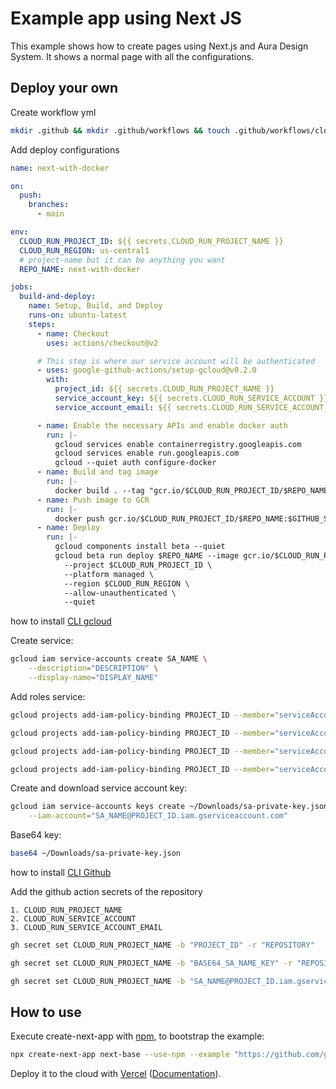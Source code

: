 # Example app using Next JS

This example shows how to create pages using Next.js and Aura Design System. It shows a normal page with all the configurations.

## Deploy your own

Create workflow yml

```bash
mkdir .github && mkdir .github/workflows && touch .github/workflows/cloud-run.yml
```

Add deploy configurations

```yaml
name: next-with-docker

on:
  push:
    branches:
      - main

env:
  CLOUD_RUN_PROJECT_ID: ${{ secrets.CLOUD_RUN_PROJECT_NAME }}
  CLOUD_RUN_REGION: us-central1
  # project-name but it can be anything you want
  REPO_NAME: next-with-docker

jobs:
  build-and-deploy:
    name: Setup, Build, and Deploy
    runs-on: ubuntu-latest
    steps:
      - name: Checkout
        uses: actions/checkout@v2

      # This step is where our service account will be authenticated
      - uses: google-github-actions/setup-gcloud@v0.2.0
        with:
          project_id: ${{ secrets.CLOUD_RUN_PROJECT_NAME }}
          service_account_key: ${{ secrets.CLOUD_RUN_SERVICE_ACCOUNT }}
          service_account_email: ${{ secrets.CLOUD_RUN_SERVICE_ACCOUNT_EMAIL }}

      - name: Enable the necessary APIs and enable docker auth
        run: |-
          gcloud services enable containerregistry.googleapis.com
          gcloud services enable run.googleapis.com
          gcloud --quiet auth configure-docker
      - name: Build and tag image
        run: |-
          docker build . --tag "gcr.io/$CLOUD_RUN_PROJECT_ID/$REPO_NAME:$GITHUB_SHA"
      - name: Push image to GCR
        run: |-
          docker push gcr.io/$CLOUD_RUN_PROJECT_ID/$REPO_NAME:$GITHUB_SHA
      - name: Deploy
        run: |-
          gcloud components install beta --quiet
          gcloud beta run deploy $REPO_NAME --image gcr.io/$CLOUD_RUN_PROJECT_ID/$REPO_NAME:$GITHUB_SHA \
            --project $CLOUD_RUN_PROJECT_ID \
            --platform managed \
            --region $CLOUD_RUN_REGION \
            --allow-unauthenticated \
            --quiet
```

how to install [CLI gcloud](https://cloud.google.com/sdk/docs/install?hl=es-419)

Create service:

```bash
gcloud iam service-accounts create SA_NAME \
    --description="DESCRIPTION" \
    --display-name="DISPLAY_NAME"
```

Add roles service:

```bash
gcloud projects add-iam-policy-binding PROJECT_ID --member="serviceAccount:SA_NAME@PROJECT_ID.iam.gserviceaccount.com" --role="roles/editor"
```

```bash
gcloud projects add-iam-policy-binding PROJECT_ID --member="serviceAccount:SA_NAME@PROJECT_ID.iam.gserviceaccount.com" --role="roles/run.admin"
```

```bash
gcloud projects add-iam-policy-binding PROJECT_ID --member="serviceAccount:SA_NAME@PROJECT_ID.iam.gserviceaccount.com" --role="roles/storage.admin"
```

```bash
gcloud projects add-iam-policy-binding PROJECT_ID --member="serviceAccount:SA_NAME@PROJECT_ID.iam.gserviceaccount.com" --role="roles/iam.serviceAccountUser"
```

Create and download service account key:

```bash
gcloud iam service-accounts keys create ~/Downloads/sa-private-key.json \
    --iam-account="SA_NAME@PROJECT_ID.iam.gserviceaccount.com"
```

Base64 key:

```bash
base64 ~/Downloads/sa-private-key.json
```

how to install [CLI Github](https://cli.github.com)

Add the github action secrets of the repository

    1. CLOUD_RUN_PROJECT_NAME
    2. CLOUD_RUN_SERVICE_ACCOUNT
    3. CLOUD_RUN_SERVICE_ACCOUNT_EMAIL

```bash
gh secret set CLOUD_RUN_PROJECT_NAME -b "PROJECT_ID" -r "REPOSITORY"
```

```bash
gh secret set CLOUD_RUN_PROJECT_NAME -b "BASE64_SA_NAME_KEY" -r "REPOSITORY"
```

```bash
gh secret set CLOUD_RUN_PROJECT_NAME -b "SA_NAME@PROJECT_ID.iam.gserviceaccount.com" -r "REPOSITORY"
```

## How to use

Execute create-next-app with [npm](https://docs.npmjs.com/cli/init), to bootstrap the example:

```bash
npx create-next-app next-base --use-npm --example "https://github.com/garitma/aura-design-system/tree/main/examples/next-base"
```

Deploy it to the cloud with [Vercel](https://vercel.com/new?utm_source=github&utm_medium=readme&utm_campaign=next-example) ([Documentation](https://nextjs.org/docs/deployment)).
